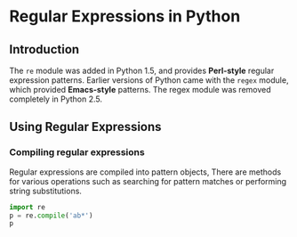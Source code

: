 # Regular Expressions in Python
## Introduction
The `re` module was added in Python 1.5, and provides **Perl-style** regular expression patterns. Earlier versions of Python came with the `regex` module, which provided **Emacs-style** patterns. The regex module was removed completely in Python 2.5.

## Using Regular Expressions
### Compiling regular expressions
Regular expressions are compiled into pattern objects, There are  methods for various operations such as searching for pattern matches or performing string substitutions.
```python
import re
p = re.compile('ab*')
p  
```
